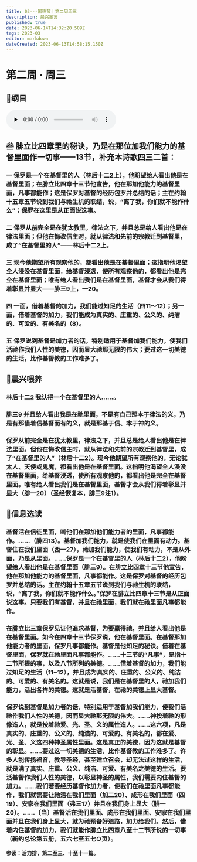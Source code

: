 ```yaml
---
title: 03---国殇节｜第二周周三
description: 晨兴圣言
published: true
date: 2023-06-14T14:32:20.509Z
tags: 2023-03
editor: markdown
dateCreated: 2023-06-13T14:58:15.150Z
---
```


# 第二周 · 周三
## 📖纲目
<audio id="audio" controls="" preload="none">
      <source id="mp3" src="/2023-03/week2/week2day3.mp3">
</audio>

## 叁	腓立比四章里的秘诀，乃是在那位加我们能力的基督里面作一切事——13节，补充本诗歌四三二首：

### 一	保罗是一个在基督里的人（林后十二2上），他盼望给人看出他是在基督里面；在腓立比四章十三节他宣告，他在那加他能力的基督里面，凡事都能作；这是保罗对基督的经历包罗并总结的话；主在约翰十五章五节说到我们与祂生机的联结，说，“离了我，你们就不能作什么”；保罗在这里是从正面说这事。

### 二	保罗从前完全是在犹太教里，律法之下，并且总是给人看出他是在律法里面；但他在悔改信主时，就从律法和先前的宗教迁到基督里，成了“在基督里的人”——林后十二2上。

### 三	现今他期望所有观察他的，都看出他是在基督里面；这指明他渴望全人浸没在基督里面，给基督浸透，使所有观察他的，都看出他是完全在基督里面；唯有给人看出我们是在基督里面，基督才会从我们得着彰显并显大——腓三9上，一20。

### 四	一面，借着基督的加力，我们能过知足的生活（四11～12）；另一面，借着基督的加力，我们能成为真实的、庄重的、公义的、纯洁的、可爱的、有美名的（8）。

### 五	保罗说到基督是加力者的话，特别适用于基督加我们能力，使我们活祂作我们人性的美德，因而显大祂那无限的伟大；要过这一切美德的生活，比作基督教的工作难多了。

## 📖晨兴喂养

### 林后十二2    我认得一个在基督里的人……。

### 腓三9    并且给人看出我是在祂里面，不是有自己那本于律法的义，乃是有那借着信基督而有的义，就是那基于信、本于神的义。

### 保罗从前完全是在犹太教里，律法之下，并且总是给人看出他是在律法里面。但他在悔改信主时，就从律法和先前的宗教迁到基督里，成了“在基督里的人”（林后十二2）。现今他期望所有观察他的，无论犹太人、天使或鬼魔，都看出他是在基督里面。这指明他渴望全人浸没在基督里面，给基督浸透，使所有观察他的，都看出他是完全在基督里面。唯有给人看出我们是在基督里面，基督才会从我们得着彰显并显大（腓一20）（圣经恢复本，腓三9注1）。

## 📖信息选读

### 基督活在信徒里面，叫他们在那加他们能力者的里面，凡事都能作。……（腓四13）。基督加我们能力，就是使我们在里面有动力。基督住在我们里面（西一27），祂加我们能力，使我们有动力，不是从外面，乃是从里面。……保罗是一个在基督里的人（林后十二2），他盼望给人看出他是在基督里面（腓三9）。在腓立比四章十三节他宣告，他在那加他能力的基督里面，凡事都能作。这是保罗对基督的经历包罗并总结的话。主在约翰十五章五节说到我们与祂生机的联结，说，“离了我，你们就不能作什么。”保罗在腓立比四章十三节是从正面说这事。只要我们有基督，并且在祂里面，我们就在祂里面凡事都能作。

### 在腓立比三章保罗见证他追求基督，为要赢得祂，并且给人看出他是在基督里面。如今在四章十三节保罗说，他在基督里面。在基督那加他能力者的里面，保罗凡事都能作。基督是他知足的秘诀。借着在基督里面，保罗就在祂里面凡事都能作。……十三节的“凡事”，是指十二节所提的事，以及八节所列的美德。……借着基督的加力，我们能过知足的生活（11~12），并且成为真实的、庄重的、公义的、纯洁的、可爱的、有美名的。这就是说，我们是在基督里的人，祂加我们能力，活出各样的美德。这就是活基督，在祂的美德上显大基督。

### 保罗说到基督是加力者的话，特别适用于基督加我们能力，使我们活祂作我们人性的美德，因而显大祂那无限的伟大。……神按着祂的形像造人，就是按着祂爱、光、圣、义的属性造人。……这六项，凡是真实的、庄重的、公义的、纯洁的、可爱的、有美名的，都在爱、光、圣、义这四种神圣属性里面。这是真正的美德，因为这就是基督的彰显。……要过这一切美德的生活，比作基督教的工作难多了。许多人能传扬福音，教导圣经，甚至建立召会，却无法过这样的生活，就是满了真实、庄重、公义、纯洁、可爱、有美名之美德的生活。要活基督作我们人性的美德，以彰显神圣的属性，我们需要内住基督的加力。……我们若要经历基督作加力者，使我们在祂里面凡事都能作，我们就需要让祂活在我们里面（加二20）、成形在我们里面（四19）、安家在我们里面（弗三17）并且在我们身上显大（腓一20）。……〔当〕基督活在我们里面、成形在我们里面、安家在我们里面并且在我们身上显大，就为祂预备好道路，加力给我们。然后，借着内住基督的加力，我们就能作腓立比四章八至十二节所说的一切事（新约总论第五册，五六七至五七○页）。

**参读：活力排，第二至三、十至十一篇。**
<!-- Google tag (gtag.js) -->
<script async src="https://www.googletagmanager.com/gtag/js?id=G-1P8709Z16T"></script>
<script>
  window.dataLayer = window.dataLayer || [];
  function gtag(){dataLayer.push(arguments);}
  gtag('js', new Date());

  gtag('config', 'G-1P8709Z16T');
</script>